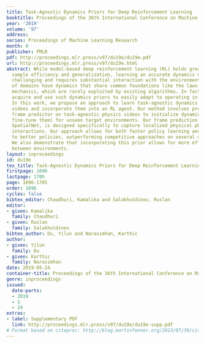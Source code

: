 ```yaml
---
title: Task-Agnostic Dynamics Priors for Deep Reinforcement Learning
booktitle: Proceedings of the 36th International Conference on Machine Learning
year: '2019'
volume: '97'
address: 
series: Proceedings of Machine Learning Research
month: 0
publisher: PMLR
pdf: http://proceedings.mlr.press/v97/du19e/du19e.pdf
url: http://proceedings.mlr.press/v97/du19e.html
abstract: While model-based deep reinforcement learning (RL) holds great promise for
  sample efficiency and generalization, learning an accurate dynamics model is often
  challenging and requires substantial interaction with the environment. A wide variety
  of domains have dynamics that share common foundations like the laws of classical
  mechanics, which are rarely exploited by existing algorithms. In fact, humans continuously
  acquire and use such dynamics priors to easily adapt to operating in new environments.
  In this work, we propose an approach to learn task-agnostic dynamics priors from
  videos and incorporate them into an RL agent. Our method involves pre-training a
  frame predictor on task-agnostic physics videos to initialize dynamics models (and
  fine-tune them) for unseen target environments. Our frame prediction architecture,
  SpatialNet, is designed specifically to capture localized physical phenomena and
  interactions. Our approach allows for both faster policy learning and convergence
  to better policies, outperforming competitive approaches on several different environments.
  We also demonstrate that incorporating this prior allows for more effective transfer
  between environments.
layout: inproceedings
id: du19e
tex_title: Task-Agnostic Dynamics Priors for Deep Reinforcement Learning
firstpage: 1696
lastpage: 1705
page: 1696-1705
order: 1696
cycles: false
bibtex_editor: Chaudhuri, Kamalika and Salakhutdinov, Ruslan
editor:
- given: Kamalika
  family: Chaudhuri
- given: Ruslan
  family: Salakhutdinov
bibtex_author: Du, Yilun and Narasimhan, Karthic
author:
- given: Yilun
  family: Du
- given: Karthic
  family: Narasimhan
date: 2019-05-24
container-title: Proceedings of the 36th International Conference on Machine Learning
genre: inproceedings
issued:
  date-parts:
  - 2019
  - 5
  - 24
extras:
- label: Supplementary PDF
  link: http://proceedings.mlr.press/v97/du19e/du19e-supp.pdf
# Format based on citeproc: http://blog.martinfenner.org/2013/07/30/citeproc-yaml-for-bibliographies/
---
```

